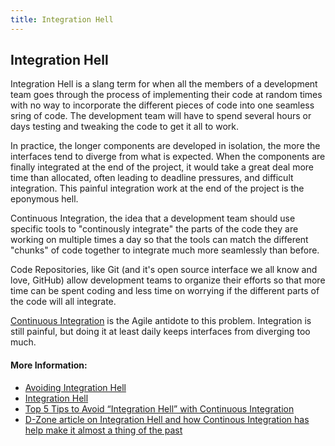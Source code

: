 ```yaml
---
title: Integration Hell
---
```

## Integration Hell

Integration Hell is a slang term for when all the members of a development team goes through the process of implementing their code at random times with no way to incorporate the different pieces of code into one seamless sring of code. The development team will have to spend several hours or days testing and tweaking the code to get it all to work.

In practice, the longer components are developed in isolation, the more the interfaces tend to diverge from what is expected. When the components are finally integrated at the end of the project, it would take a great deal more time than allocated, often leading to deadline pressures, and difficult integration. This painful integration work at the end of the project is the eponymous hell.

Continuous Integration, the idea that a development team should use specific tools to "continously integrate" the parts of the code they are working on multiple times a day so that the tools can match the different "chunks" of code together to integrate much more seamlessly than before.

Code Repositories, like Git (and it's open source interface we all know and love, GitHub) allow development teams to organize their efforts so that more time can be spent coding and less time on worrying if the different parts of the code will all integrate.

<a href='https://guide.freecodecamp.org/agile/continuous-integration/' target="_blank">Continuous Integration</a> is the Agile antidote to this problem. Integration is still painful, but doing it at least daily keeps interfaces from diverging too much.

#### More Information:
- <a href='https://tobeagile.com/2017/03/08/avoiding-integration-hell/' target="_blank">Avoiding Integration Hell</a>
- <a href='http://wiki.c2.com/?IntegrationHell' target="_blank">Integration Hell</a>
- <a href='https://www.apicasystems.com/blog/top-5-tips-avoid-integration-hell-continuous-integration/' target="_blank">Top 5 Tips to Avoid “Integration Hell” with Continuous Integration</a>
- <a href="https://dzone.com/articles/continuous-integration-how-0" target="_blank">D-Zone article on Integration Hell and how Continous Integration has help make it almost a thing of the past</a>
